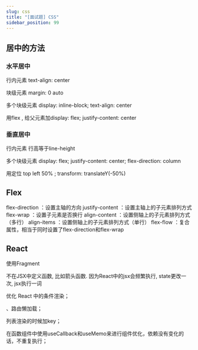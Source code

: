 ```yaml
---
slug: css
title: "[面试题] CSS"
sidebar_position: 99
---
```


## 居中的方法

### 水平居中

行内元素 text-align: center

块级元素 margin: 0 auto

多个块级元素  display: inline-block; text-align: center

用flex , 给父元素加display: flex; justify-content: center

### 垂直居中

行内元素 行高等于line-height

多个块级元素 display: flex; justify-content: center; flex-direction: column

用定位 top left 50% ; transform: translateY(-50%)

## Flex

flex-direction ：设置主轴的方向
justify-content ：设置主轴上的子元素排列方式
flex-wrap ：设置子元素是否换行
align-content ：设置侧轴上的子元素排列方式（多行）
align-items ：设置侧轴上的子元素排列方式（单行）
flex-flow ：复合属性，相当于同时设置了flex-direction和flex-wrap

## React

使用Fragment

不在JSX中定义函数, 比如箭头函数. 因为React中的jsx会频繁执行, state更改一次, jsx执行一词

优化 React 中的条件渲染；

、路由懒加载；

列表渲染的时候加key；

在函数组件中使用useCallback和useMemo来进行组件优化，依赖没有变化的话，不重复执行；